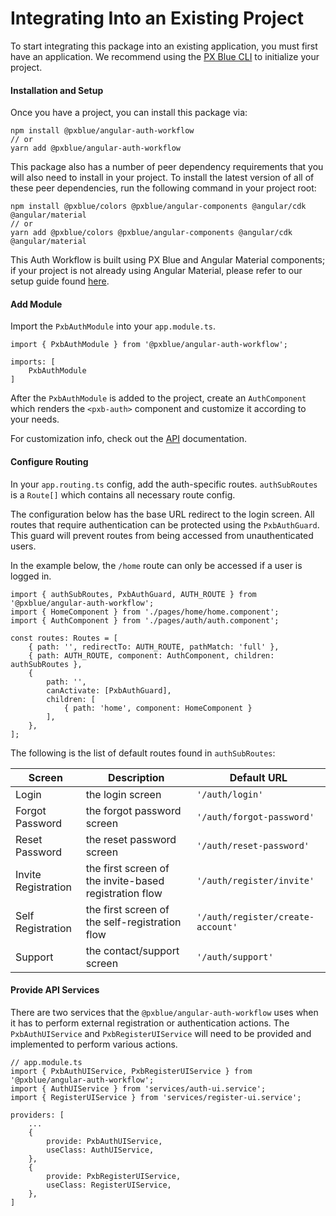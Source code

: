# Integrating Into an Existing Project

To start integrating this package into an existing application, you must first have an application. We recommend using the [PX Blue CLI](https://www.npmjs.com/package/@pxblue/cli) to initialize your project. 

#### Installation and Setup

Once you have a project, you can install this package via:
```shell
npm install @pxblue/angular-auth-workflow
// or
yarn add @pxblue/angular-auth-workflow
```

This package also has a number of peer dependency requirements that you will also need to install in your project. To install the latest version of all of these peer dependencies, run the following command in your project root:
```
npm install @pxblue/colors @pxblue/angular-components @angular/cdk @angular/material 
// or
yarn add @pxblue/colors @pxblue/angular-components @angular/cdk @angular/material
```

This Auth Workflow is built using PX Blue and Angular Material components; if your project is not already using Angular Material, please refer to our setup guide found [here](https://pxblue.github.io/development/frameworks-web/angular). 


#### Add Module

Import the `PxbAuthModule` into your `app.module.ts`.

```
import { PxbAuthModule } from '@pxblue/angular-auth-workflow';

imports: [
    PxbAuthModule
]
```

After the `PxbAuthModule` is added to the project, create an `AuthComponent` which renders the `<pxb-auth>` component and customize it according to your needs.

For customization info, check out the [API]() documentation.


#### Configure Routing
In your `app.routing.ts` config, add the auth-specific routes. `authSubRoutes` is a `Route[]` which contains all necessary route config.

The configuration below has the base URL redirect to the login screen. 
All routes that require authentication can be protected using the `PxbAuthGuard`.  This guard will prevent routes from being accessed from unauthenticated users.  

In the example below, the `/home` route can only be accessed if a user is logged in.

```
import { authSubRoutes, PxbAuthGuard, AUTH_ROUTE } from '@pxblue/angular-auth-workflow';
import { HomeComponent } from './pages/home/home.component';
import { AuthComponent } from './pages/auth/auth.component';

const routes: Routes = [
    { path: '', redirectTo: AUTH_ROUTE, pathMatch: 'full' },
    { path: AUTH_ROUTE, component: AuthComponent, children: authSubRoutes },
    {
        path: '',
        canActivate: [PxbAuthGuard],
        children: [
            { path: 'home', component: HomeComponent }
        ],
    },
];
```

The following is the list of default routes found in `authSubRoutes`: 

| Screen              | Description                                            | Default URL                       | 
| ------------------- | ------------------------------------------------------ | --------------------------------- | 
| Login               | the login screen                                       | `'/auth/login'`                   |
| Forgot Password     | the forgot password screen                             | `'/auth/forgot-password'`         | 
| Reset Password      | the reset password screen                              | `'/auth/reset-password'`          |
| Invite Registration | the first screen of the invite-based registration flow | `'/auth/register/invite'`         | 
| Self Registration   | the first screen of the self-registration flow         | `'/auth/register/create-account'` |
| Support             | the contact/support screen                             | `'/auth/support'`                 |


#### Provide API Services

There are two services that the `@pxblue/angular-auth-workflow` uses when it has to perform external registration or authentication actions.
The `PxbAuthUIService` and `PxbRegisterUIService` will need to be provided and implemented to perform various actions.

```
// app.module.ts
import { PxbAuthUIService, PxbRegisterUIService } from '@pxblue/angular-auth-workflow';
import { AuthUIService } from 'services/auth-ui.service';
import { RegisterUIService } from 'services/register-ui.service';

providers: [
    ...
    {
        provide: PxbAuthUIService,
        useClass: AuthUIService,
    },
    {
        provide: PxbRegisterUIService,
        useClass: RegisterUIService,
    },
]
```
